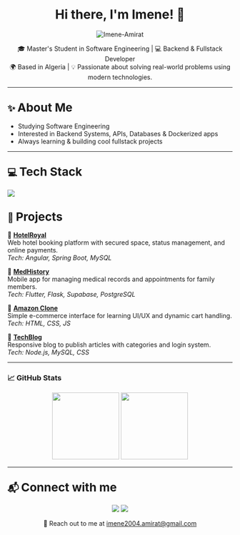 <h1 align="center">Hi there, I'm Imene! 👋</h1>

<p align="center">
  <img src="https://komarev.com/ghpvc/?username=Imene-Amirat&label=Profile%20views&color=0e75b6&style=flat" alt="Imene-Amirat" />
</p>

<p align="center">
🎓 Master's Student in Software Engineering | 💻 Backend & Fullstack Developer<br>
🌍 Based in Algeria | 💡 Passionate about solving real-world problems using modern technologies.
</p>

---
## ✨ <span style="font-size: 26px;">About Me</span>

- Studying Software Engineering
- Interested in Backend Systems, APIs, Databases & Dockerized apps
- Always learning & building cool fullstack projects

---

## 💻 <span style="font-size: 26px;">Tech Stack</span>

<p>
  <a href="https://skillicons.dev">
    <img src="https://skillicons.dev/icons?i=html,css,c,java,js,mysql,py,figma,vscode,dart,flutter,flask,git,github,nodejs,postman,scss,tailwind,spring,angular,gitlab,trello&perline=14" />
  </a>
</p>

## 📌 <span style="font-size: 26px;">Projects</span>

🔹 **[HotelRoyal](https://github.com/Imene-Amirat/hotelroyal)**  
Web hotel booking platform with secured space, status management, and online payments.  
*Tech: Angular, Spring Boot, MySQL*

🔹 **[MedHistory](https://github.com/Imene-Amirat/medhistory)**  
Mobile app for managing medical records and appointments for family members.  
*Tech: Flutter, Flask, Supabase, PostgreSQL*

🔹 **[Amazon Clone](https://github.com/Imene-Amirat/amazon-clone)**  
Simple e-commerce interface for learning UI/UX and dynamic cart handling.  
*Tech: HTML, CSS, JS*

🔹 **[TechBlog](https://github.com/Imene-Amirat/techblog)**  
Responsive blog to publish articles with categories and login system.  
*Tech: Node.js, MySQL, CSS*

---

### 📈 GitHub Stats

<p align="center">
  <img src="https://github-readme-stats.vercel.app/api?username=Imene-Amirat&show_icons=true&theme=radical" height="150">
  <img src="https://github-readme-stats.vercel.app/api/top-langs/?username=Imene-Amirat&layout=compact&theme=radical" height="150">
</p>

---

## 📬 <span style="font-size: 26px;">Connect with me</span>

<p align="center">
  <a href="https://facebook.com/" target="_blank"><img src="https://img.shields.io/badge/Facebook-1877F2?style=flat&logo=facebook&logoColor=white" /></a>
  <a href="https://www.facebook.com/imene.amirat.2025" target="_blank"><img src="https://img.shields.io/badge/LinkedIn-0077B5?style=flat&logo=linkedin&logoColor=white" /></a>
</p>

<p align="center">
  📩 Reach out to me at <a href="mailto:imene2004.amirat@gmail.com">imene2004.amirat@gmail.com</a>
</p>

